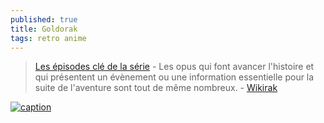 ```yaml
---
published: true
title: Goldorak
tags: retro anime
---
```

> [Les épisodes clé de la série](http://www.goldorakgo.com/wiki/index.php?title=Accueil#Les_.C3.A9pisodes_cl.C3.A9_de_la_s.C3.A9rie)  - Les opus qui font avancer l'histoire et qui présentent un évènement ou une information essentielle pour la suite de l'aventure sont tout de même nombreux. - [Wikirak](http://www.goldorakgo.com/wiki/index.php?title=Accueil)

[![caption](https://external-content.duckduckgo.com/iu/?u=https%3A%2F%2Fwww.themoviedb.org%2Ft%2Fp%2Foriginal%2F81RkJkglx6OhxLEEi2phJxOwOFT.jpg&f=1&nofb=1&ipt=70b7dd2b641294f751638bde2d878500f3c3ba5da3d7e59857db8bc74bcde114&ipo=images)](https://duckduckgo.com/?t=lm&q=goldorak&iax=images&ia=images)
